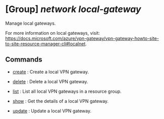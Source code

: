 # [Group] _network local-gateway_

Manage local gateways.

For more information on local gateways, visit:\
https://docs.microsoft.com/azure/vpn-gateway/vpn-gateway-howto-site-to-site-resource-manager-cli#localnet.

## Commands

- [create](/Commands/network/local-gateway/_create.md)
: Create a local VPN gateway.

- [delete](/Commands/network/local-gateway/_delete.md)
: Delete a local VPN gateway.

- [list](/Commands/network/local-gateway/_list.md)
: List all local VPN gateways in a resource group.

- [show](/Commands/network/local-gateway/_show.md)
: Get the details of a local VPN gateway.

- [update](/Commands/network/local-gateway/_update.md)
: Update a local VPN gateway.
